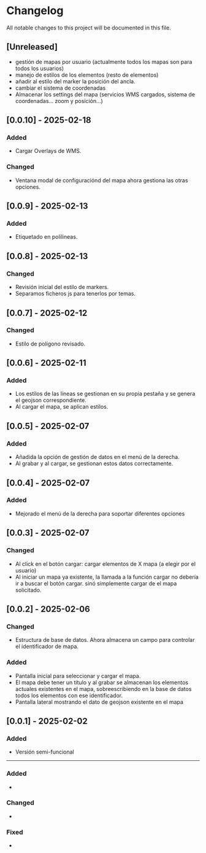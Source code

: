 # Changelog

All notable changes to this project will be documented in this file.

## [Unreleased]
- gestión de mapas por usuario (actualmente todos los mapas son para todos los usuarios)
- manejo de estilos de los elementos (resto de elementos)
- añadir al estilo del marker la posición del ancla.
- cambiar el sistema de coordenadas
- Almacenar los settings del mapa (servicios WMS cargados, sistema de coordenadas... zoom y posición...)

## [0.0.10] - 2025-02-18
### Added
- Cargar Overlays de WMS.
### Changed
- Ventana modal de configuraciónd del mapa ahora gestiona las otras opciones.




## [0.0.9] - 2025-02-13
### Added
- Etiquetado en polilineas.

## [0.0.8] - 2025-02-13
### Changed
- Revisión inicial del estilo de markers.
- Separamos ficheros js para tenerlos por temas.

## [0.0.7] - 2025-02-12
### Changed
- Estilo de polígono revisado.

## [0.0.6] - 2025-02-11
### Added
- Los estilos de las líneas se gestionan en su propia pestaña y se genera el geojson correspondiente.
- Al cargar el mapa, se aplican estilos.

## [0.0.5] - 2025-02-07
### Added
- Añadida la opción de gestión de datos en el menú de la derecha.
- Al grabar y al cargar, se gestionan estos datos correctamente.

## [0.0.4] - 2025-02-07
### Added
- Mejorado el menú de la derecha para soportar diferentes opciones

## [0.0.3] - 2025-02-07
### Changed
- Al click en el botón cargar: cargar elementos de X mapa (a elegir por el usuario)
- Al iniciar un mapa ya existente, la llamada a la función cargar no debería ir a buscar el botón cargar. sinó simplemente cargar de el mapa solicitado.

## [0.0.2] - 2025-02-06
### Changed
- Estructura de base de datos. Ahora almacena un campo para controlar el identificador de mapa.
### Added
- Pantalla inicial para seleccionar y cargar el mapa.
- El mapa debe tener un título y al grabar se almacenan los elementos actuales existentes en el mapa, sobreescribiendo en la base de datos todos los elementos con ese identificador.
- Pantalla lateral mostrando el dato de geojson existente en el mapa


## [0.0.1] - 2025-02-02
### Added
- Versión semi-funcional


---

### Added
- 

### Changed
- 

### Fixed
- 
